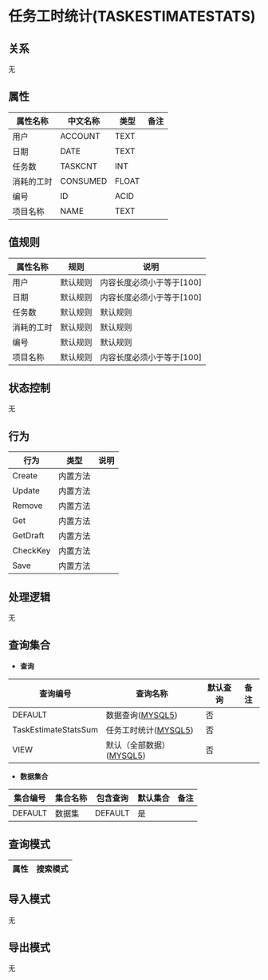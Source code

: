 # 任务工时统计(TASKESTIMATESTATS)

  

## 关系
无

## 属性

| 属性名称        |    中文名称    | 类型     |  备注  |
| --------   |------------| -----   |  -------- | 
|用户|ACCOUNT|TEXT|&nbsp;|
|日期|DATE|TEXT|&nbsp;|
|任务数|TASKCNT|INT|&nbsp;|
|消耗的工时|CONSUMED|FLOAT|&nbsp;|
|编号|ID|ACID|&nbsp;|
|项目名称|NAME|TEXT|&nbsp;|

## 值规则
| 属性名称    | 规则    |  说明  |
| --------   |------------| ----- | 
|用户|默认规则|内容长度必须小于等于[100]|
|日期|默认规则|内容长度必须小于等于[100]|
|任务数|默认规则|默认规则|
|消耗的工时|默认规则|默认规则|
|编号|默认规则|默认规则|
|项目名称|默认规则|内容长度必须小于等于[100]|

## 状态控制

无


## 行为
| 行为    | 类型    |  说明  |
| --------   |------------| ----- | 
|Create|内置方法|&nbsp;|
|Update|内置方法|&nbsp;|
|Remove|内置方法|&nbsp;|
|Get|内置方法|&nbsp;|
|GetDraft|内置方法|&nbsp;|
|CheckKey|内置方法|&nbsp;|
|Save|内置方法|&nbsp;|

## 处理逻辑
无

## 查询集合

* **查询**

| 查询编号 | 查询名称       | 默认查询 |   备注|
| --------  | --------   | --------   | ----- |
|DEFAULT|数据查询([MYSQL5](../../appendix/query_MYSQL5.md#TaskEstimateStats_Default))|否|&nbsp;|
|TaskEstimateStatsSum|任务工时统计([MYSQL5](../../appendix/query_MYSQL5.md#TaskEstimateStats_TaskEstimateStatsSum))|否|&nbsp;|
|VIEW|默认（全部数据）([MYSQL5](../../appendix/query_MYSQL5.md#TaskEstimateStats_View))|否|&nbsp;|

* **数据集合**

| 集合编号 | 集合名称   |  包含查询  | 默认集合 |   备注|
| --------  | --------   | -------- | --------   | ----- |
|DEFAULT|数据集|DEFAULT|是|&nbsp;|

## 查询模式
| 属性      |    搜索模式     |
| --------   |------------|

## 导入模式
无


## 导出模式
无
